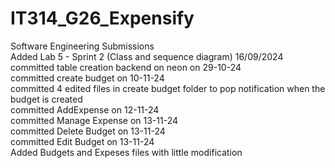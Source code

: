 # IT314_G26_Expensify
Software Engineering Submissions <br />
Added Lab 5 - Sprint 2 (Class and sequence diagram) 16/09/2024<br/>
committed table creation backend on neon on 29-10-24<br/>
committed create budget on 10-11-24</br>
committed 4 edited files in create budget folder to pop notification when the budget is created</br>
committed AddExpense on 12-11-24</br>
committed Manage Expense on 13-11-24</br>
committed Delete Budget on 13-11-24</br>
committed Edit Budget on 13-11-24</br>
Added Budgets and Expeses files with little modification</br>
